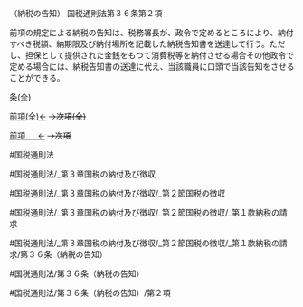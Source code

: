 （納税の告知）
国税通則法第３６条第２項

前項の規定による納税の告知は、税務署長が、政令で定めるところにより、納付すべき税額、納期限及び納付場所を記載した納税告知書を送達して行う。ただし、担保として提供された金銭をもつて消費税等を納付させる場合その他政令で定める場合には、納税告知書の送達に代え、当該職員に口頭で当該告知をさせることができる。

[条(全)](国税通則法＿＿＿＿＿第３６条_.md)

[前項(全)←](国税通則法＿＿＿＿＿第３６条第１項_.md)  ~~→次項(全)~~

[前項 　 ←](国税通則法＿＿＿＿＿第３６条第１項.md)  ~~→次項~~



#国税通則法

#国税通則法/_第３章国税の納付及び徴収

#国税通則法/_第３章国税の納付及び徴収/_第２節国税の徴収

#国税通則法/_第３章国税の納付及び徴収/_第２節国税の徴収/_第１款納税の請求

#国税通則法/_第３章国税の納付及び徴収/_第２節国税の徴収/_第１款納税の請求/第３６条（納税の告知）

#国税通則法/第３６条（納税の告知）

#国税通則法/第３６条（納税の告知）/第２項

